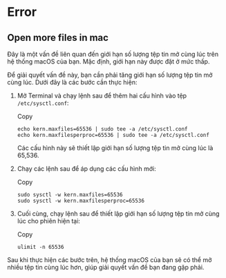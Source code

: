 # Error

## Open more files in mac

Đây là một vấn đề liên quan đến giới hạn số lượng tệp tin mở cùng lúc trên hệ thống macOS của bạn. Mặc định, giới hạn này được đặt ở mức thấp.

Để giải quyết vấn đề này, bạn cần phải tăng giới hạn số lượng tệp tin mở cùng lúc. Dưới đây là các bước cần thực hiện:

1.  Mở Terminal và chạy lệnh sau để thêm hai cấu hình vào tệp `/etc/sysctl.conf`:

    Copy

    ```
    echo kern.maxfiles=65536 | sudo tee -a /etc/sysctl.conf
    echo kern.maxfilesperproc=65536 | sudo tee -a /etc/sysctl.conf
    ```

    Các cấu hình này sẽ thiết lập giới hạn số lượng tệp tin mở cùng lúc là 65,536.
2.  Chạy các lệnh sau để áp dụng các cấu hình mới:

    Copy

    ```
    sudo sysctl -w kern.maxfiles=65536
    sudo sysctl -w kern.maxfilesperproc=65536
    ```
3.  Cuối cùng, chạy lệnh sau để thiết lập giới hạn số lượng tệp tin mở cùng lúc cho phiên hiện tại:

    Copy

    ```
    ulimit -n 65536
    ```

Sau khi thực hiện các bước trên, hệ thống macOS của bạn sẽ có thể mở nhiều tệp tin cùng lúc hơn, giúp giải quyết vấn đề bạn đang gặp phải.
